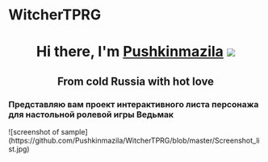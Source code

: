 # WitcherTPRG

<h1 align="center">Hi there, I'm <a href="https://github.com/Pushkinmazila/" target="_blank">Pushkinmazila</a> 
<img src="https://github.com/blackcater/blackcater/raw/main/images/Hi.gif" height="32"/></h1>
<h2 align="center">From cold Russia with hot love</h2>
<h3>Представляю вам проект интерактивного листа персонажа для настольной ролевой игры Ведьмак</h3>
![screenshot of sample](https://github.com/Pushkinmazila/WitcherTPRG/blob/master/Screenshot_list.jpg)
